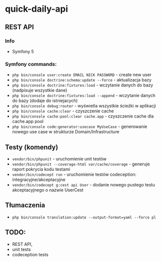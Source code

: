 # quick-daily-api
## REST API

### Info
- Symfony 5

### Symfony commands:
- `php bin/console user:create EMAIL NICK PASSWORD` - create new user
- `php bin/console doctrine:schema:update --force` - aktualizacja bazy
- `php bin/console doctrine:fixtures:load` - wczytanie danych do bazy (nadpisuje wszystkie dane)
- `php bin/console doctrine:fixtures:load --append` - wczytanie danych do bazy (dodaje do istniejacych)
- `php bin/console debug:router` - wyświetla wszystkie ścieżki w aplikacji
- `php bin/console cache:clear` - czyszczenie cache
- `php bin/console cache:pool:clear cache.app` - czyszczenie cache dla cache.app pool
- `php bin/console code:generator:usecase MyUseCase` - generowanie nowego use case w strukturze Domain/Infrastructure

## Testy (komendy)
- `vendor/bin/phpunit` - uruchomienie unit testów
- `vendor/bin/phpunit --coverage-html var/cache/coverage` - generuje raport pokrycia kodu testami
- `vendor/bin/codecept run` - uruchomienie testów codeception: integracyjne/akceptacyjne 
- `vendor/bin/codecept g:cest api User` - dodanie nowego pustego testu akceptacyjnego o nazwie UserCest

## Tłumaczenia
- `php bin/console translation:update --output-format=yaml --force pl`

## TODO:
- REST API,
- unit tests
- codeception tests
